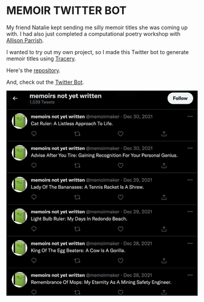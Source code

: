 # MEMOIR TWITTER BOT

My friend Natalie kept sending me silly memoir titles she was coming up with. I had also just completed a computational poetry workshop with [Allison Parrish](https://www.decontextualize.com/).

I wanted to try out my own project, so I made this Twitter bot to generate memoir titles using [Tracery](https://tracery.io/).

Here's the [repository](https://github.com/trudypainter/memoir-title-generator).

And, check out the [Twitter Bot](https://twitter.com/memoirmaker).

![Examples](https://github.com/trudypainter/trudy-computer-react/blob/main/projects/memoir-bot/examples.png?raw=true)
